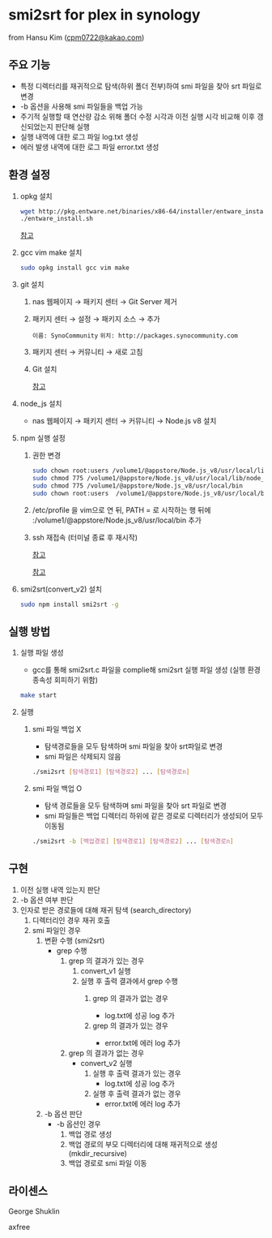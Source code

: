 # smi2srt for plex in synology

from Hansu Kim (cpm0722@kakao.com)

## 주요 기능
- 특정 디렉터리를 재귀적으로 탐색(하위 폴더 전부)하여 smi 파일을 찾아 srt 파일로 변경
- -b 옵션을 사용해 smi 파일들을 백업 가능
- 주기적 실행할 때 연산량 감소 위해 폴더 수정 시각과 이전 실행 시각 비교해 이후 갱신되었는지 판단해 실행
- 실행 내역에 대한 로그 파일 log.txt 생성
- 에러 발생 내역에 대한 로그 파일 error.txt 생성

## 환경 설정
1. opkg 설치

    ```bash
    wget http://pkg.entware.net/binaries/x86-64/installer/entware_install.sh
    ./entware_install.sh
    ```

    [참고](https://www.sysnet.pe.kr/2/0/11706)

1. gcc vim make 설치

    ```bash
    sudo opkg install gcc vim make
    ```

1. git 설치

    1. nas 웹페이지 → 패키지 센터 → Git Server 제거
    
    1. 패키지 센터 → 설정 → 패키지 소스 → 추가

        `이름: SynoCommunity`
        `위치: http://packages.synocommunity.com`

    1. 패키지 센터 → 커뮤니티 → 새로 고침
    
    1. Git 설치
    
        [참고](https://blog.acidpop.kr/228)

1. node_js 설치

    - nas 웹페이지 → 패키지 센터 → 커뮤니티 → Node.js v8 설치
    
1. npm 실행 설정

    1. 권한 변경

        ```bash
        sudo chown root:users /volume1/@appstore/Node.js_v8/usr/local/lib/node_modules -R
        sudo chmod 775 /volume1/@appstore/Node.js_v8/usr/local/lib/node_modules
        sudo chmod 775 /volume1/@appstore/Node.js_v8/usr/local/bin
        sudo chown root:users  /volume1/@appstore/Node.js_v8/usr/local/bin
        ```

    1. /etc/profile 을 vim으로 연 뒤, PATH = 로 시작하는 행 뒤에 :/volume1/@appstore/Node.js_v8/usr/local/bin 추가
    
    1. ssh 재접속 (터미널 종료 후 재시작)
    
        [참고](https://community.synology.com/enu/forum/1/post/124087)
        
        [참고](http://blog.naver.com/PostView.nhn?blogId=takakobj&logNo=110149113938)

1. smi2srt(convert_v2) 설치

    ```bash
    sudo npm install smi2srt -g
    ```

## 실행 방법

1. 실행 파일 생성
    - gcc를 통해 smi2srt.c 파일을 complie해 smi2srt 실행 파일 생성 (실행 환경 종속성 회피하기 위함)

    ```bash
    make start
    ```

1. 실행
    1. smi 파일 백업 X
        - 탐색경로들을 모두 탐색하며 smi 파일을 찾아 srt파일로 변경
        - smi 파일은 삭제되지 않음

        ```bash
        ./smi2srt [탐색경로1] [탐색경로2] ... [탐색경로n]
        ```

    1. smi 파일 백업 O
        - 탐색 경로들을 모두 탐색하며 smi 파일을 찾아 srt 파일로 변경
        - smi 파일들은 백업 디렉터리 하위에 같은 경로로 디렉터리가 생성되어 모두 이동됨

        ```bash
        ./smi2srt -b [백업경로] [탐색경로1] [탐색경로2] ... [탐색경로n]
        ```

## 구현

1. 이전 실행 내역 있는지 판단
2. -b 옵션 여부 판단
3. 인자로 받은 경로들에 대해 재귀 탐색 (search_directory)
    1. 디렉터리인 경우 재귀 호출
    2. smi 파일인 경우
        1.  변환 수행 (smi2srt)
            - grep <body> 수행
                1. grep <body>의 결과가 있는 경우
                    1. convert_v1 실행
                    2. 실행 후 출력 결과에서 grep <Error> 수행
                        1. grep <Error>의 결과가 없는 경우
                            - log.txt에 성공 log 추가
                        2. grep <Error>의 결과가 있는 경우
                            - error.txt에 에러 log 추가
                2. grep <body>의 결과가 없는 경우
                    - convert_v2 실행
                        1. 실행 후 출력 결과가 있는 경우
                            - log.txt에 성공 log 추가
                        2. 실행 후 출력 결과가 없는 경우
                            - error.txt에 에러 log 추가
        2. -b 옵션 판단
            - -b 옵션인 경우
                1. 백업 경로 생성
                2. 백업 경로의 부모 디렉터리에 대해 재귀적으로 생성 (mkdir_recursive)
                3. 백업 경로로 smi 파일 이동
  
## 라이센스

George Shuklin

axfree
